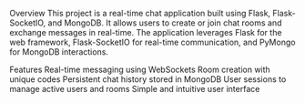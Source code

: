Overview
This project is a real-time chat application built using Flask, Flask-SocketIO, and MongoDB. It allows users to create or join chat rooms and exchange messages in real-time. The application leverages Flask for the web framework, Flask-SocketIO for real-time communication, and PyMongo for MongoDB interactions.


Features
Real-time messaging using WebSockets
Room creation with unique codes
Persistent chat history stored in MongoDB
User sessions to manage active users and rooms
Simple and intuitive user interface

